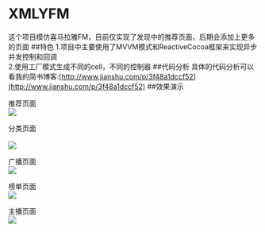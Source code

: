 # XMLYFM
这个项目模仿喜马拉雅FM，目前仅实现了发现中的推荐页面，后期会添加上更多的页面
##特色
1.项目中主要使用了MVVM模式和ReactiveCocoa框架来实现异步并发控制和回调   
2.使用工厂模式生成不同的cell，不同的控制器
##代码分析
具体的代码分析可以看我的简书博客:[http://www.jianshu.com/p/3f48a1dccf52](http://www.jianshu.com/p/3f48a1dccf52)
##效果演示

推荐页面   <br />
![](https://github.com/Eastwu5788/XMLYFM/raw/master/GIF/recom.gif)  

分类页面   <br />  
![](https://github.com/Eastwu5788/XMLYFM/raw/master/GIF/cate.gif)  


广播页面   <br />
![](https://github.com/Eastwu5788/XMLYFM/raw/master/GIF/radio.gif)  

榜单页面   <br/>
![](https://github.com/Eastwu5788/XMLYFM/raw/master/GIF/Rank.gif)

主播页面   <br/>
![](https://github.com/Eastwu5788/XMLYFM/raw/master/GIF/Anchor.gif)
